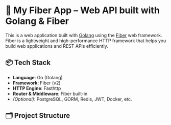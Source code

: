 # 🚀 My Fiber App – Web API built with Golang & Fiber

This is a web application built with [Golang](https://golang.org) using the [Fiber](https://github.com/gofiber/fiber) web framework. Fiber is a lightweight and high-performance HTTP framework that helps you build web applications and REST APIs efficiently.

## 📦 Tech Stack

- **Language**: Go (Golang)
- **Framework**: Fiber (v2)
- **HTTP Engine**: Fasthttp
- **Router & Middleware**: Fiber built-in
- _(Optional)_: PostgreSQL, GORM, Redis, JWT, Docker, etc.

## 🗂 Project Structure
